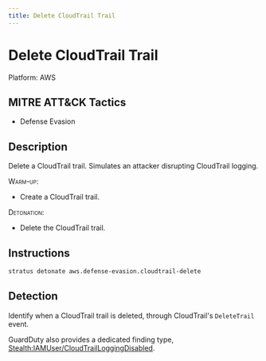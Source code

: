 ```yaml
---
title: Delete CloudTrail Trail
---
```


# Delete CloudTrail Trail




Platform: AWS

## MITRE ATT&CK Tactics


- Defense Evasion

## Description


Delete a CloudTrail trail. Simulates an attacker disrupting CloudTrail logging.

<span style="font-variant: small-caps;">Warm-up</span>: 

- Create a CloudTrail trail.

<span style="font-variant: small-caps;">Detonation</span>: 

- Delete the CloudTrail trail.


## Instructions

```bash title="Detonate with Stratus Red Team"
stratus detonate aws.defense-evasion.cloudtrail-delete
```
## Detection


Identify when a CloudTrail trail is deleted, through CloudTrail's <code>DeleteTrail</code> event.

GuardDuty also provides a dedicated finding type, [Stealth:IAMUser/CloudTrailLoggingDisabled](https://docs.aws.amazon.com/guardduty/latest/ug/guardduty_finding-types-iam.html#stealth-iam-cloudtrailloggingdisabled).


